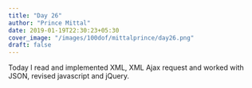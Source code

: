 ```yaml
---
title: "Day 26"
author: "Prince Mittal"
date: 2019-01-19T22:30:23+05:30
cover_image: "/images/100dof/mittalprince/day26.png"
draft: false
---
```


Today I read and implemented XML, XML Ajax request and worked with JSON, revised javascript and jQuery.